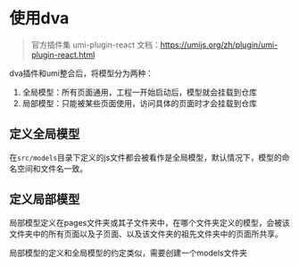 # 使用dva

> 官方插件集 umi-plugin-react
> 文档：https://umijs.org/zh/plugin/umi-plugin-react.html

dva插件和umi整合后，将模型分为两种：

1. 全局模型：所有页面通用，工程一开始启动后，模型就会挂载到仓库
2. 局部模型：只能被某些页面使用，访问具体的页面时才会挂载到仓库

## 定义全局模型

在```src/models```目录下定义的js文件都会被看作是全局模型，默认情况下，模型的命名空间和文件名一致。

## 定义局部模型

局部模型定义在pages文件夹或其子文件夹中，在哪个文件夹定义的模型，会被该文件夹中的所有页面以及子页面、以及该文件夹的祖先文件夹中的页面所共享。

局部模型的定义和全局模型的约定类似，需要创建一个models文件夹

